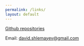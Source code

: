 ```yaml
---
permalink: /links/
layout: default
---
```

[Github repositories](https://github.com/SparkVial)

Email: [david.shlemayev@gmail.com](mailto:david.shlemayev@gmail.com)